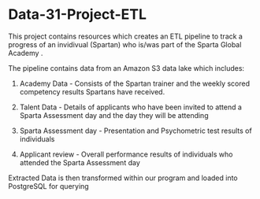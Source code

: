 
# Data-31-Project-ETL

This project contains resources which creates an ETL pipeline to track a progress of an invidivual (Spartan) who is/was part of the Sparta Global Academy .

The pipeline contains data from an Amazon S3 data lake which includes:

1) Academy Data - Consists of the Spartan trainer and the weekly scored competency results Spartans have received.

2) Talent Data - Details of applicants who have been invited to attend a Sparta Assessment day and the day they will be attending

3) Sparta Assessment day - Presentation and Psychometric test results of individuals

4) Applicant review -  Overall performance results of individuals who attended the Sparta Assessment day

Extracted Data is then transformed within our program and loaded into PostgreSQL for querying
